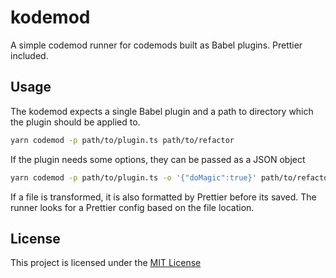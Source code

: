 # kodemod
A simple codemod runner for codemods built as Babel plugins. Prettier included.

## Usage

The kodemod expects a single Babel plugin and a path to directory which the plugin should be applied to.

```bash
yarn codemod -p path/to/plugin.ts path/to/refactor
```

If the plugin needs some options, they can be passed as a JSON object

```bash
yarn codemod -p path/to/plugin.ts -o '{"doMagic":true}' path/to/refactor
```

If a file is transformed, it is also formatted by Prettier before its saved. The runner looks for a Prettier config based on the file location.

## License

This project is licensed under the [MIT License](LICENSE)